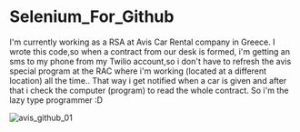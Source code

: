# Selenium_For_Github
I'm currently working as a RSA at Avis Car Rental company in Greece. I wrote this code,so when a contract from our desk is formed, i'm getting an sms to my phone
from my Twilio account,so i don't have to refresh the avis special program at the RAC where i'm working (located at a different location) all the time..
That way i get notified when a car is given and after that i check the computer (program) to read the whole contract. So i'm the lazy type programmer :D

![avis_github_01](https://user-images.githubusercontent.com/101247386/178094427-d61a7997-8d38-436f-bf5c-1565fafa02ba.png)
